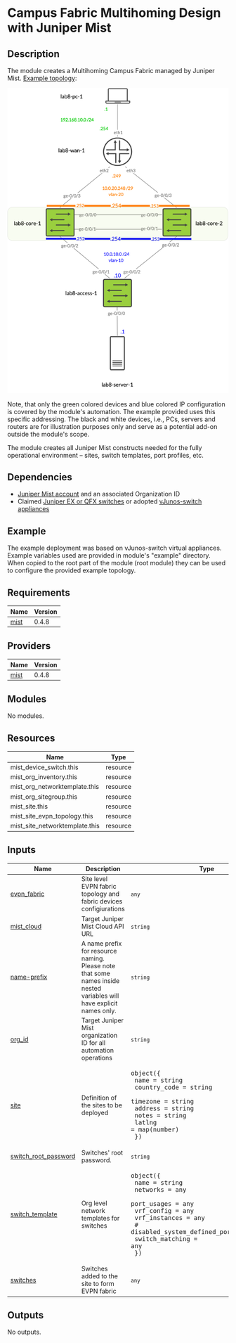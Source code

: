 <!-- BEGIN_TF_DOCS -->
# Campus Fabric Multihoming Design with Juniper Mist
## Description

The module creates a Multihoming Campus Fabric managed by Juniper Mist. [Example topology](https://github.com/tnonas/terraform-juniper-mist-campus-fabric-multihoming/blob/main/README.md):

![The example topology. If it does not render, please refer to the link above.](docs/topology.png)

Note, that only the green colored devices and blue colored IP configuration is covered by the module's automation. The example provided uses this specific addressing. The black and white devices, i.e., PCs, servers and routers are for illustration purposes only and serve as a potential add-on outside the module's scope.

The module creates all Juniper Mist constructs needed for the fully operational environment – sites, switch templates, port profiles, etc.

## Dependencies

- [Juniper Mist account](https://manage.mist.com/signin.html#!signup/register) and an associated Organization ID
- Claimed [Juniper EX or QFX switches](https://www.juniper.net/documentation/us/en/software/mist/content/mist-supported-hardware.html#xd_a679a623514d95d6-669993c-186f9d4ff5a--7e07__section_krr_y15_swb) or adopted [vJunos-switch appliances](https://www.juniper.net/us/en/dm/vjunos-labs.html)

## Example

The example deployment was based on vJunos-switch virtual appliances. Example variables used are provided in module's "example" directory. When copied to the root part of the module (root module) they can be used to configure the provided example topology.

## Requirements

| Name | Version |
|------|---------|
| <a name="requirement_mist"></a> [mist](#requirement\_mist) | 0.4.8 |

## Providers

| Name | Version |
|------|---------|
| <a name="provider_mist"></a> [mist](#provider\_mist) | 0.4.8 |

## Modules

No modules.

## Resources

| Name | Type |
|------|------|
| mist_device_switch.this | resource |
| mist_org_inventory.this | resource |
| mist_org_networktemplate.this | resource |
| mist_org_sitegroup.this | resource |
| mist_site.this | resource |
| mist_site_evpn_topology.this | resource |
| mist_site_networktemplate.this | resource |

## Inputs

| Name | Description | Type | Default | Required |
|------|-------------|------|---------|:--------:|
| <a name="input_evpn_fabric"></a> [evpn\_fabric](#input\_evpn\_fabric) | Site level EVPN fabric topology and fabric devices configiurations | `any` | n/a | yes |
| <a name="input_mist_cloud"></a> [mist\_cloud](#input\_mist\_cloud) | Target Juniper Mist Cloud API URL | `string` | n/a | yes |
| <a name="input_name-prefix"></a> [name-prefix](#input\_name-prefix) | A name prefix for resource naming. Please note that some names inside nested variables will have explicit names only. | `string` | n/a | yes |
| <a name="input_org_id"></a> [org\_id](#input\_org\_id) | Target Juniper Mist organization ID for all automation operations | `string` | n/a | yes |
| <a name="input_site"></a> [site](#input\_site) | Definition of the sites to be deployed | <pre>object({<br/>        name           = string<br/>        country_code   = string<br/>        timezone       = string<br/>        address        = string<br/>        notes          = string<br/>        latlng         = map(number)<br/>    })</pre> | n/a | yes |
| <a name="input_switch_root_password"></a> [switch\_root\_password](#input\_switch\_root\_password) | Switches' root password. | `string` | n/a | yes |
| <a name="input_switch_template"></a> [switch\_template](#input\_switch\_template) | Org level network templates for switches | <pre>object({<br/>        name = string<br/>        networks = any<br/>        port_usages = any<br/>        vrf_config = any<br/>        vrf_instances = any<br/>        # disabled_system_defined_port_usages = any<br/>        switch_matching = any<br/>     })</pre> | n/a | yes |
| <a name="input_switches"></a> [switches](#input\_switches) | Switches added to the site to form EVPN fabric | `any` | n/a | yes |

## Outputs

No outputs.
<!-- END_TF_DOCS -->    